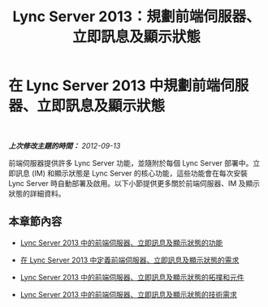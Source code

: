 ﻿---
title: Lync Server 2013：規劃前端伺服器、立即訊息及顯示狀態
TOCTitle: 規劃前端伺服器、立即訊息及顯示狀態
ms:assetid: 8db94c64-61af-4093-ac47-85932d0eae9f
ms:mtpsurl: https://technet.microsoft.com/zh-tw/library/Gg398714(v=OCS.15)
ms:contentKeyID: 49291624
ms.date: 08/10/2015
mtps_version: v=OCS.15
ms.translationtype: HT
---

# 在 Lync Server 2013 中規劃前端伺服器、立即訊息及顯示狀態

 

_**上次修改主題的時間：** 2012-09-13_

前端伺服器提供許多 Lync Server 功能，並隨附於每個 Lync Server 部署中。立即訊息 (IM) 和顯示狀態是 Lync Server 的核心功能，這些功能會在每次安裝 Lync Server 時自動部署及啟用。以下小節提供更多關於前端伺服器、IM 及顯示狀態的詳細資料。

## 本章節內容

  - [Lync Server 2013 中的前端伺服器、立即訊息及顯示狀態的功能](lync-server-2013-features-and-functionality-of-front-end-servers-instant-messaging-and-presence.md)

  - [在 Lync Server 2013 中定義前端伺服器、立即訊息及顯示狀態的需求](lync-server-2013-defining-your-requirements-for-front-end-servers-instant-messaging-and-presence.md)

  - [Lync Server 2013 中的前端伺服器、立即訊息及顯示狀態的拓撲和元件](lync-server-2013-topologies-and-components-for-front-end-servers-instant-messaging-and-presence.md)

  - [Lync Server 2013 中的前端伺服器、立即訊息及顯示狀態的技術需求](lync-server-2013-technical-requirements-for-front-end-servers-instant-messaging-and-presence.md)

